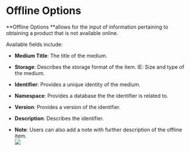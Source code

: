 # Offline Options

**Offline Options **allows for the input of information pertaining to obtaining a product that is not available online.

Available fields include:

* **Medium Title**: The title of the medium.

* **Storage**: Describes the storage format of the item. IE: Size and type of the medium.

* **Identifier**: Provides a unique identity of the medium.

* **Namespace**: Provides a database the the identifier is related to.

* **Version**: Provides a version of the identifier.

* **Description**: Describes the identifier.

* **Note**: Users can also add a note with further description of the offline item.  
  ![](https://lh4.googleusercontent.com/PmKeJ9s1XOekd8kvbxt4kByQ1f-h3NSXbY1KBVRZFcPvyA5z6GeD0ZjcoSxHL6AMW-hwL3nTbypRCFOWcolIJev2KATjrCG6EUvz68vcmhKRkwSbRMskjnatH22ij-4H5K61K30d)





